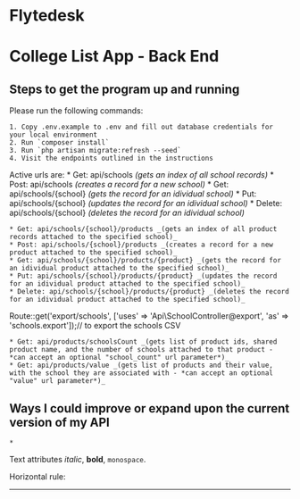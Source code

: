 Flytedesk
=======

# College List App - Back End

## Steps to get the program up and running

Please run the following commands:

	1. Copy .env.example to .env and fill out database credentials for your local environment
	2. Run `composer install`
	3. Run `php artisan migrate:refresh --seed`
	4. Visit the endpoints outlined in the instructions

Active urls are:
	* Get: api/schools _(gets an index of all school records)_
	* Post: api/schools _(creates a record for a new school)_
	* Get: api/schools/{school} _(gets the record for an idividual school)_
	* Put: api/schools/{school} _(updates the record for an idividual school)_
	* Delete: api/schools/{school} _(deletes the record for an idividual school)_


	* Get: api/schools/{school}/products _(gets an index of all product records attached to the specified school)_
	* Post: api/schools/{school}/products _(creates a record for a new product attached to the specified school)_
	* Get: api/schools/{school}/products/{product} _(gets the record for an idividual product attached to the specified school)_
	* Put: api/schools/{school}/products/{product} _(updates the record for an idividual product attached to the specified school)_
	* Delete: api/schools/{school}/products/{product} _(deletes the record for an idividual product attached to the specified school)_


Route::get('export/schools', ['uses' => 'Api\SchoolController@export', 'as' => 'schools.export']);// to export the schools CSV

	
	* Get: api/products/schoolsCount _(gets list of product ids, shared product name, and the number of schools attached to that product - *can accept an optional "school_count" url parameter*)_
	* Get: api/products/value _(gets list of products and their value, with the school they are associated with - *can accept an optional "value" url parameter*)_


## Ways I could improve or expand upon the current version of my API

	* 


Text attributes _italic_, 
**bold**, `monospace`.

Horizontal rule:

---
